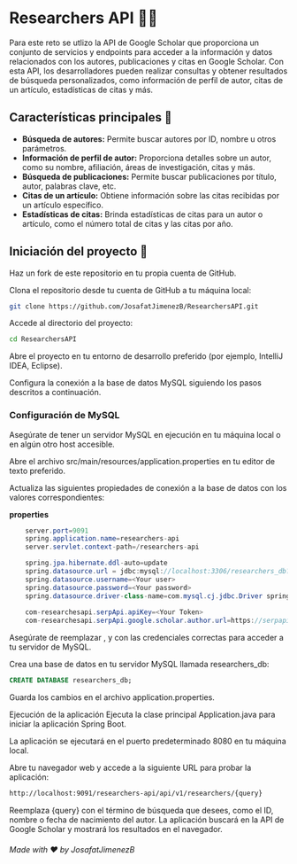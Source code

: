 # Researchers API :man_student:

Para este reto se utlizo la API de Google Scholar que proporciona un conjunto de servicios y endpoints para acceder a la información y datos relacionados con los autores, publicaciones y citas en Google Scholar. Con esta API, los desarrolladores pueden realizar consultas y obtener resultados de búsqueda personalizados, como información de perfil de autor, citas de un artículo, estadísticas de citas y más.

## Características principales :red_envelope:

- **Búsqueda de autores:** Permite buscar autores por ID, nombre u otros parámetros.
- **Información de perfil de autor:** Proporciona detalles sobre un autor, como su nombre, afiliación, áreas de investigación, citas y más.
- **Búsqueda de publicaciones:** Permite buscar publicaciones por título, autor, palabras clave, etc.
- **Citas de un artículo:** Obtiene información sobre las citas recibidas por un artículo específico.
- **Estadísticas de citas:** Brinda estadísticas de citas para un autor o artículo, como el número total de citas y las citas por año.

## Iniciación del proyecto :rocket:
Haz un fork de este repositorio en tu propia cuenta de GitHub.

Clona el repositorio desde tu cuenta de GitHub a tu máquina local:

```bash
git clone https://github.com/JosafatJimenezB/ResearchersAPI.git
```
Accede al directorio del proyecto:

```bash
cd ResearchersAPI
```
Abre el proyecto en tu entorno de desarrollo preferido (por ejemplo, IntelliJ IDEA, Eclipse).

Configura la conexión a la base de datos MySQL siguiendo los pasos descritos a continuación.

### Configuración de MySQL
Asegúrate de tener un servidor MySQL en ejecución en tu máquina local o en algún otro host accesible.

Abre el archivo src/main/resources/application.properties en tu editor de texto preferido.

Actualiza las siguientes propiedades de conexión a la base de datos con los valores correspondientes:

**properties**
```java
    server.port=9091
    spring.application.name=researchers-api
    server.servlet.context-path=/researchers-api

    spring.jpa.hibernate.ddl-auto=update
    spring.datasource.url = jdbc:mysql://localhost:3306/researchers_db?autoReconnect=true&useSSL=false
    spring.datasource.username=<Your user>
    spring.datasource.password=<Your password>
    spring.datasource.driver-class-name=com.mysql.cj.jdbc.Driver spring.jpa.show-sql=true 
        
    com-researchesapi.serpApi.apiKey=<Your Token>
    com-researchesapi.serpApi.google.scholar.author.url=https://serpapi.com/search?engine=google_scholar_author&author_id={0}&api_key={1}    

```

Asegúrate de reemplazar <Your user>, <Your password> y <Your Token> con las credenciales correctas para acceder a tu servidor de MySQL.

Crea una base de datos en tu servidor MySQL llamada researchers_db:

```sql
CREATE DATABASE researchers_db;
```
Guarda los cambios en el archivo application.properties.

Ejecución de la aplicación
Ejecuta la clase principal Application.java para iniciar la aplicación Spring Boot.

La aplicación se ejecutará en el puerto predeterminado 8080 en tu máquina local.

Abre tu navegador web y accede a la siguiente URL para probar la aplicación:

```bash
http://localhost:9091/researchers-api/api/v1/researchers/{query}
```
Reemplaza {query} con el término de búsqueda que desees, como el ID, nombre o fecha de nacimiento del autor. La aplicación buscará en la API de Google Scholar y mostrará los resultados en el navegador.

###### Made with :heart: by JosafatJimenezB